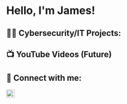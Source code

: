 <h1>Hello, I'm James! </h1>

<h2>👨‍💻 Cybersecurity/IT Projects:</h2>



<h2>📺 YouTube Videos (Future)</h2>


<h2> 🤳 Connect with me:</h2>


[<img align="left" alt="JamesH11 | LinkedIn" width="22px" src="https://cdn.jsdelivr.net/npm/simple-icons@v3/icons/linkedin.svg"/>][linkedin]


[linkedin]: www.linkedin.com/in/james-helman-9439ab231

<!--
**JamesH11** is a ✨ _special_ ✨ repository because its `README.md` (this file) appears on your GitHub profile.

Here are some ideas to get you started:

- 🔭 I’m currently working on ...
- 🌱 I’m currently learning ...
- 👯 I’m looking to collaborate on ...
- 🤔 I’m looking for help with ...
- 💬 Ask me about ...
- 📫 How to reach me: ...
- 😄 Pronouns: ...
- ⚡ Fun fact: ...
-->
